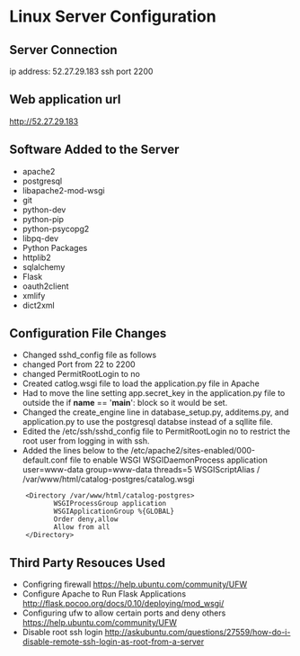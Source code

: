 # Linux Server Configuration

## Server Connection
ip address: 52.27.29.183
ssh port 2200

## Web application url
http://52.27.29.183

## Software Added to the Server
* apache2
* postgresql
* libapache2-mod-wsgi
* git
* python-dev
* python-pip
* python-psycopg2
* libpq-dev
* Python Packages
 * httplib2
 * sqlalchemy
 * Flask
 * oauth2client
 * xmlify
 * dict2xml

## Configuration File Changes
* Changed sshd_config file as follows
 * changed Port from 22 to 2200
 * changed PermitRootLogin to no
* Created catlog.wsgi file to load the application.py file in Apache
* Had to move the line setting app.secret_key in the application.py file
	to outside the if __name__ == '__main__': block so it would be set.
* Changed the create_engine line in database_setup.py, additems.py, and
	application.py to use the postgresql databse instead of a sqllite file.
* Edited the /etc/ssh/sshd_config file to PermitRootLogin no to restrict
	the root user from logging in with ssh.
* Added the lines below to the /etc/apache2/sites-enabled/000-default.conf file
	to enable WSGI
    WSGIDaemonProcess application user=www-data group=www-data threads=5
    WSGIScriptAlias / /var/www/html/catalog-postgres/catalog.wsgi
```
    <Directory /var/www/html/catalog-postgres>
           WSGIProcessGroup application
           WSGIApplicationGroup %{GLOBAL}
           Order deny,allow
           Allow from all
    </Directory>
```


## Third Party Resouces Used
* Configring firewall
	https://help.ubuntu.com/community/UFW
* Configure Apache to Run Flask Applications
	http://flask.pocoo.org/docs/0.10/deploying/mod_wsgi/
* Configuring ufw to allow certain ports and deny others
	https://help.ubuntu.com/community/UFW
* Disable root ssh login
	http://askubuntu.com/questions/27559/how-do-i-disable-remote-ssh-login-as-root-from-a-server
